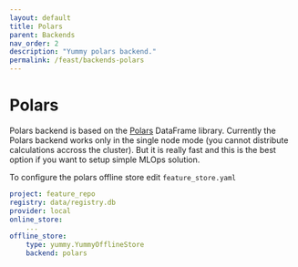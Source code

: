 ```yaml
---
layout: default
title: Polars
parent: Backends
nav_order: 2
description: "Yummy polars backend."
permalink: /feast/backends-polars
---
```


# Polars

Polars backend is based on the [Polars](https://www.pola.rs/) DataFrame library.
Currently the Polars backend works only in the single node mode (you cannot distribute calculations accross the cluster).
But it is really fast and this is the best option if you want to setup simple MLOps solution. 

To configure the polars offline store edit `feature_store.yaml`
```yaml
project: feature_repo
registry: data/registry.db
provider: local
online_store:
    ...
offline_store:
    type: yummy.YummyOfflineStore
    backend: polars
```

